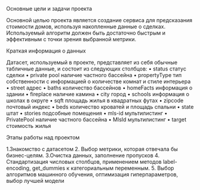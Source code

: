 Основные цели и задачи проекта

Основной целью проекта является создание сервиса для предсказания стоимости домов, используя накопленные данные о сделках.
Используемый алгоритм должен быть достаточно быстрым и эффективным с точки зрения выбранной метрики.  

Краткая информация о данных

Датасет, используемый в проекте, представляет из себя обычные табличные данные, и состоит из следующих столбцов:
•	status статус сделки
•	private pool наличие частного бассейна
•	propertyType тип собственности с информацией о количестве комнат и стиле интерьера
•	street адрес
•	baths  количество бассейнов
•	homeFacts информация о здании
•	fireplace наличие камина
•	city город
•	schools информация о школах в округе
•	sqft площадь жилья в квадратных футах
•	zipcode  почтовый индекс
•	beds количество кроватей и площадь спальни
•	state  штат
•	stories подсобные помещения
•	mls-id мультилистинг
•	PrivatePool наличие частного бассейна
•	MlsId мультилистинг
•	target стоимость жилья


Этапы работы над проектом

1.Знакомство с датасетом
2. Выбор метрики, которая отвечала бы бизнес-целям.
3.Очистка данных, заполнение пропусков
4. Стандартизация числовых столбцов, применением методов label-encoding, get_dummies  к категориальным переменным.
5. Выбор алгоритмов машинного обучения, оптимизация гиперпараметров, выбор лучшей модели
